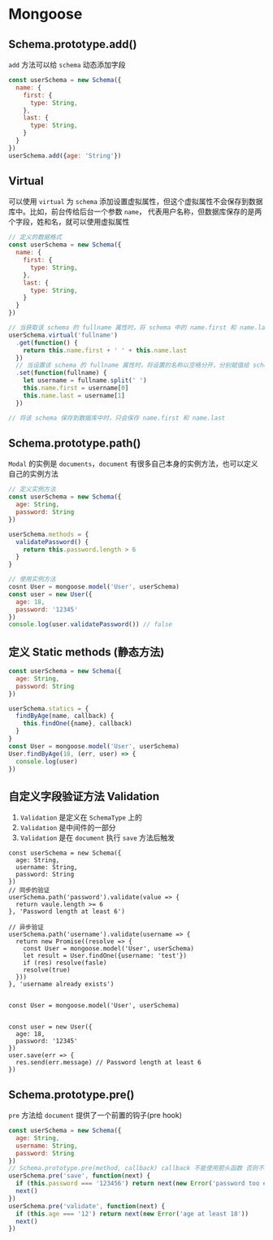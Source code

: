 # Mongoose

## Schema.prototype.add()

`add` 方法可以给 `schema` 动态添加字段

```js
const userSchema = new Schema({
  name: {
    first: {
      type: String,
    },
    last: {
      type: String,
    }
  }
})
userSchema.add({age: 'String'})
```

## Virtual

可以使用 `virtual` 为 `schema` 添加设置虚拟属性，但这个虚拟属性不会保存到数据库中。比如，前台传给后台一个参数 `name`， 代表用户名称，但数据库保存的是两个字段，姓和名，就可以使用虚拟属性

```js
// 定义的数据格式
const userSchema = new Schema({
  name: {
    first: {
      type: String,
    },
    last: {
      type: String,
    }
  }
})

// 当获取该 schema 的 fullname 属性时，将 schema 中的 name.first 和 name.last 拼接起来返回
userSchema.virtual('fullname')
  .get(function() {
    return this.name.first + ' ' + this.name.last
  })
  // 当设置该 schema 的 fullname 属性时，将设置的名称以空格分开，分别赋值给 schema 中的 name.first 和 name.last
  .set(function(fullname) {
    let username = fullname.split(' ')
    this.name.first = username[0]
    this.name.last = username[1]
  })

// 将该 schema 保存到数据库中时，只会保存 name.first 和 name.last
```

## Schema.prototype.path()

`Modal` 的实例是 `documents`，`document` 有很多自己本身的实例方法，也可以定义自己的实例方法

```js
// 定义实例方法
const userSchema = new Schema({
  age: String,
  password: String
})

userSchema.methods = {
  validatePassword() {
    return this.password.length > 6
  }
}

// 使用实例方法
cosnt User = mongoose.model('User', userSchema)
const user = new User({
  age: 18,
  password: '12345'
})
console.log(user.validatePassword()) // false
```

## 定义 Static methods (静态方法)

```js
const userSchema = new Schema({
  age: String,
  password: String
})

userSchema.statics = {
  findByAge(name, callback) {
    this.findOne({name}, callback)
  }
}
const User = mongoose.model('User', userSchema)
User.findByAge(18, (err, user) => {
  console.log(user)
})
```

## 自定义字段验证方法 Validation

1. `Validation` 是定义在 `SchemaType` 上的
2. `Validation` 是中间件的一部分
3. `Validation` 是在 `document` 执行 `save` 方法后触发

```
const userSchema = new Schema({
  age: String,
  username: String,
  password: String
})
// 同步的验证
userSchema.path('password').validate(value => {
  return vaule.length >= 6
}, 'Password length at least 6')

// 异步验证
userSchema.path('username').validate(username => {
  return new Promise((resolve => {
    const User = mongoose.model('User', userSchema)
    let result = User.findOne({username: 'test'})
    if (res) resolve(fasle)
    resolve(true)
  }))
}, 'username already exists')


const User = mongoose.model('User', userSchema)


const user = new User({
  age: 18,
  password: '12345'
})
user.save(err => {
  res.send(err.message) // Password length at least 6
})
```

## Schema.prototype.pre()

`pre` 方法给 `document` 提供了一个前置的钩子(pre hook)

```js
const userSchema = new Schema({
  age: String,
  username: String,
  password: String
})
// Schema.prototype.pre(method, callback) callback 不能使用箭头函数 否则不发使用 this 调用到实例的值
userSchema.pre('save', function(next) {
  if (this.password === '123456') return next(new Error('password too easy'))
  next()
})
userSchema.pre('validate', function(next) {
  if (this.age === '12') return next(new Error('age at least 18'))
  next()
})
```
